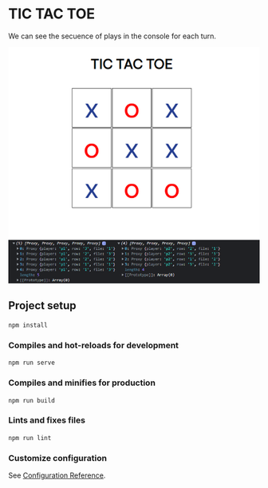 # TIC TAC TOE

We can see the secuence of plays in the console for each turn.

![image-game](https://github.com/luisangel2895/tik-tak-toe/blob/965b5904583c56458135002696197bdd1e8072dc/images/Screenshot_2.png)
![image-console](https://github.com/luisangel2895/tik-tak-toe/blob/965b5904583c56458135002696197bdd1e8072dc/images/Screenshot_1.png)

## Project setup

```
npm install
```

### Compiles and hot-reloads for development

```
npm run serve
```

### Compiles and minifies for production

```
npm run build
```

### Lints and fixes files

```
npm run lint
```

### Customize configuration

See [Configuration Reference](https://cli.vuejs.org/config/).
